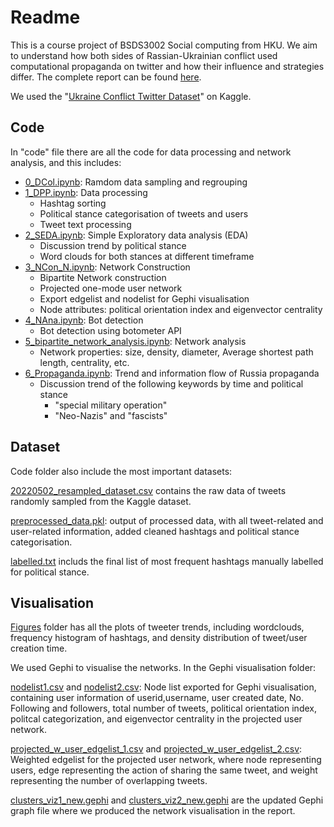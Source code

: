 

# Readme

This is a course project of BSDS3002 Social computing from HKU. We aim to understand how both sides of Rassian-Ukrainian conflict used computational propaganda on twitter and how their influence and strategies differ. The complete report can be found [here](https://github.com/Yvonne27Jin/BSDS3002GP_Computational_propaganda_Ukraine/blob/main/Group%20Project%20Report.pdf).

We used the "[Ukraine Conflict Twitter Dataset](https://www.kaggle.com/datasets/bwandowando/ukraine-russian-crisis-twitter-dataset-1-2-m-rows/code?select=UkraineCombinedTweetsDeduped_FEB28_part1.csv.gzip)" on Kaggle. 

## Code

In "code" file there are all the code for data processing and network analysis, and this includes:

- [0_DCol.ipynb](https://github.com/Yvonne27Jin/BSDS3002GP_Computational_propaganda_Ukraine/blob/main/code/0_DCol.ipynb): Ramdom data sampling and regrouping
- [1_DPP.ipynb](https://github.com/Yvonne27Jin/BSDS3002GP_Computational_propaganda_Ukraine/blob/main/code/1_DPP.ipynb): Data processing
  - Hashtag sorting 
  - Political stance categorisation of tweets and users 
  - Tweet text processing 
- [2_SEDA.ipynb](https://github.com/Yvonne27Jin/BSDS3002GP_Computational_propaganda_Ukraine/blob/main/code/2_SEDA.ipynb): Simple Exploratory data analysis (EDA)
  - Discussion trend by political stance
  - Word clouds for both stances at different timeframe
- [3_NCon_N.ipynb](https://github.com/Yvonne27Jin/BSDS3002GP_Computational_propaganda_Ukraine/blob/main/code/3_NCon_N.ipynb): Network Construction
  - Bipartite Network construction
  - Projected one-mode user network
  - Export edgelist and nodelist for Gephi visualisation
  - Node attributes: political orientation index and eigenvector centrality
- [4_NAna.ipynb](https://github.com/Yvonne27Jin/BSDS3002GP_Computational_propaganda_Ukraine/blob/main/code/4_NAna.ipynb): Bot detection
  - Bot detection using botometer API
- [5_bipartite_network_analysis.ipynb](https://github.com/Yvonne27Jin/BSDS3002GP_Computational_propaganda_Ukraine/blob/main/code/5_bipartite_network_analysis.ipynb): Network analysis
  - Network properties: size, density, diameter, Average shortest path length, centrality, etc.
- [6_Propaganda.ipynb](https://github.com/Yvonne27Jin/BSDS3002GP_Computational_propaganda_Ukraine/blob/main/code/6_Propaganda.ipynb): Trend and information flow of Russia propaganda
  - Discussion trend of the following keywords by time and political stance
    - "special military operation"
    - "Neo-Nazis" and "fascists"

## Dataset

Code folder also include the most important datasets:

[20220502_resampled_dataset.csv](https://github.com/Yvonne27Jin/BSDS3002GP_Computational_propaganda_Ukraine/blob/main/code/20220502_resampled_dataset.csv) contains the raw data of tweets randomly sampled from the Kaggle dataset.

[preprocessed_data.pkl](https://github.com/Yvonne27Jin/BSDS3002GP_Computational_propaganda_Ukraine/blob/main/code/preprocessed_data.pkl): output of processed data, with all tweet-related and user-related information, added cleaned hashtags and political stance categorisation.

[labelled.txt](https://github.com/Yvonne27Jin/BSDS3002GP_Computational_propaganda_Ukraine/blob/main/code/labelled.txt) includs the final list of most frequent hashtags manually labelled for political stance.



## Visualisation

[Figures](https://github.com/Yvonne27Jin/BSDS3002GP_Computational_propaganda_Ukraine/tree/main/Figures) folder has all the plots of tweeter trends, including wordclouds, frequency histogram of hashtags, and density distribution of tweet/user creation time. 

We used Gephi to visualise the networks. In the Gephi visualisation folder:

[nodelist1.csv](https://github.com/Yvonne27Jin/BSDS3002GP_Computational_propaganda_Ukraine/blob/main/code/nodelist1.csv) and [nodelist2.csv](https://github.com/Yvonne27Jin/BSDS3002GP_Computational_propaganda_Ukraine/blob/main/code/nodelist2.csv): Node list exported for Gephi visualisation, containing user information of userid,username, user created date, No. Following and followers, total number of tweets, political orientation index, politcal categorization, and eigenvector centrality in the projected user network.

<u>projected_w_user_edgelist_1.csv</u> and <u>projected_w_user_edgelist_2.csv</u>: Weighted edgelist for the projected user network, where node representing users, edge representing the action of sharing the same tweet, and weight representing the number of overlapping tweets.

<u>clusters_viz1_new.gephi</u> and <u>clusters_viz2_new.gephi</u> are the updated Gephi graph file where we produced the network visualisation in the report. 

